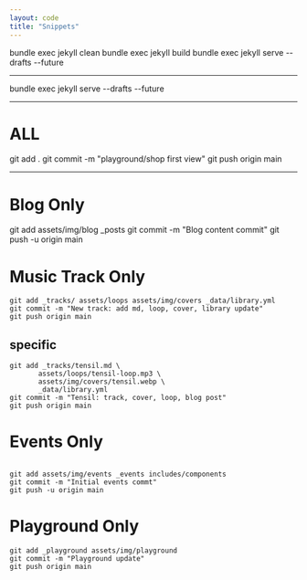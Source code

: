 ```yaml
---
layout: code
title: "Snippets"
---
```


bundle exec jekyll clean
bundle exec jekyll build
bundle exec jekyll serve --drafts --future

---

bundle exec jekyll serve --drafts --future

---

# ALL

git add .
git commit -m "playground/shop first view"
git push origin main

---

# Blog Only

git add assets/img/blog \_posts
git commit -m "Blog content commit"
git push -u origin main

# Music Track Only

```
git add _tracks/ assets/loops assets/img/covers _data/library.yml
git commit -m "New track: add md, loop, cover, library update"
git push origin main

```

## specific

```
git add _tracks/tensil.md \
       assets/loops/tensil-loop.mp3 \
       assets/img/covers/tensil.webp \
       _data/library.yml
git commit -m "Tensil: track, cover, loop, blog post"
git push origin main

```

# Events Only

```

git add assets/img/events _events includes/components
git commit -m "Initial events commt"
git push -u origin main
```

# Playground Only

```
git add _playground assets/img/playground
git commit -m "Playground update"
git push origin main
```
